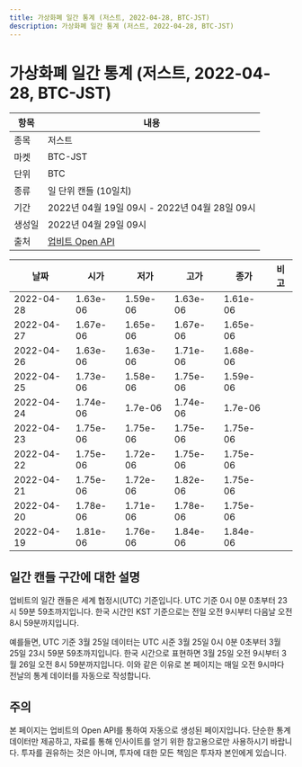 ```yaml
---
title: 가상화폐 일간 통계 (저스트, 2022-04-28, BTC-JST)
description: 가상화폐 일간 통계 (저스트, 2022-04-28, BTC-JST)
---
```



가상화폐 일간 통계 (저스트, 2022-04-28, BTC-JST)
===

|항목|내용|
|--|--|
|종목|저스트|
|마켓|BTC-JST|
|단위|BTC|
|종류|일 단위 캔들 (10일치)|
|기간|2022년 04월 19일 09시 - 2022년 04월 28일 09시|
|생성일|2022년 04월 29일 09시|
|출처|[업비트 Open API](https://docs.upbit.com)|


|날짜|시가|저가|고가|종가|비고|
|--|--|--|--|--|--|
|2022-04-28|1.63e-06|1.59e-06|1.63e-06|1.61e-06|    |
|2022-04-27|1.67e-06|1.65e-06|1.67e-06|1.65e-06|    |
|2022-04-26|1.63e-06|1.63e-06|1.71e-06|1.68e-06|    |
|2022-04-25|1.73e-06|1.58e-06|1.75e-06|1.59e-06|    |
|2022-04-24|1.74e-06|1.7e-06|1.74e-06|1.7e-06|    |
|2022-04-23|1.75e-06|1.75e-06|1.75e-06|1.75e-06|    |
|2022-04-22|1.75e-06|1.72e-06|1.75e-06|1.75e-06|    |
|2022-04-21|1.75e-06|1.72e-06|1.82e-06|1.75e-06|    |
|2022-04-20|1.78e-06|1.71e-06|1.78e-06|1.75e-06|    |
|2022-04-19|1.81e-06|1.76e-06|1.84e-06|1.84e-06|    |


일간 캔들 구간에 대한 설명
---


업비트의 일간 캔들은 세계 협정시(UTC) 기준입니다. 
UTC 기준 0시 0분 0초부터 23시 59분 59초까지입니다. 
한국 시간인 KST 기준으로는 전일 오전 9시부터 다음날 오전 8시 59분까지입니다. 


예를들면, UTC 기준 3월 25일 데이터는 UTC 시준 3월 25일 0시 0분 0초부터 3월 25일 23시 59분 59초까지입니다. 
한국 시간으로 표현하면 3월 25일 오전 9시부터 3월 26일 오전 8시 59분까지입니다. 
이와 같은 이유로 본 페이지는 매일 오전 9시마다 전날의 통계 데이터를 자동으로 작성합니다. 


주의
---


본 페이지는 업비트의 Open API를 통하여 자동으로 생성된 페이지입니다. 
단순한 통계 데이터만 제공하고, 자료를 통해 인사이트를 얻기 위한 참고용으로만 사용하시기 바랍니다. 
투자를 권유하는 것은 아니며, 투자에 대한 모든 책임은 투자자 본인에게 있습니다. 
